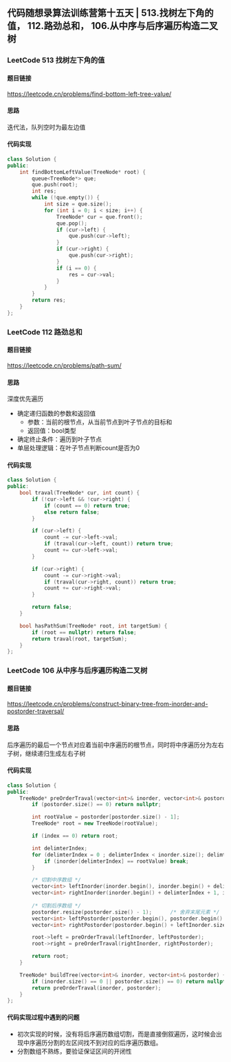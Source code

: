 ## 代码随想录算法训练营第十五天 | 513.找树左下角的值， 112.路劲总和， 106.从中序与后序遍历构造二叉树
### LeetCode 513 找树左下角的值
#### 题目链接
https://leetcode.cn/problems/find-bottom-left-tree-value/
#### 思路
迭代法，队列空时为最左边值
#### 代码实现
~~~cpp
class Solution {
public:
    int findBottomLeftValue(TreeNode* root) {
        queue<TreeNode*> que;
        que.push(root);
        int res;
        while (!que.empty()) {
            int size = que.size();
            for (int i = 0; i < size; i++) {
                TreeNode* cur = que.front();
                que.pop();
                if (cur->left) {
                    que.push(cur->left);
                }
                if (cur->right) {
                    que.push(cur->right);
                }
                if (i == 0) {
                    res = cur->val;
                }
            }      
        }
        return res;
    }
};
~~~
### LeetCode 112 路劲总和
#### 题目链接
https://leetcode.cn/problems/path-sum/
#### 思路
深度优先遍历
- 确定递归函数的参数和返回值
  - 参数：当前的根节点，从当前节点到叶子节点的目标和
  - 返回值：bool类型
- 确定终止条件：遍历到叶子节点
- 单层处理逻辑：在叶子节点判断count是否为0
#### 代码实现
~~~cpp
class Solution {
public:
    bool traval(TreeNode* cur, int count) {
        if (!cur->left && !cur->right) {
            if (count == 0) return true;
            else return false;
        }

        if (cur->left) {
            count -= cur->left->val;
            if (traval(cur->left, count)) return true;
            count += cur->left->val;
        }

        if (cur->right) {
            count -= cur->right->val;
            if (traval(cur->right, count)) return true;
            count += cur->right->val;            
        }

        return false;
    }

    bool hasPathSum(TreeNode* root, int targetSum) {
        if (root == nullptr) return false;
        return traval(root, targetSum);
    }
};
~~~
### LeetCode 106 从中序与后序遍历构造二叉树
#### 题目链接
https://leetcode.cn/problems/construct-binary-tree-from-inorder-and-postorder-traversal/
#### 思路
后序遍历的最后一个节点对应着当前中序遍历的根节点，同时将中序遍历分为左右子树，继续递归生成左右子树
#### 代码实现
~~~cpp
class Solution {
public:
    TreeNode* preOrderTraval(vector<int>& inorder, vector<int>& postorder) {
        if (postorder.size() == 0) return nullptr;

        int rootValue = postorder[postorder.size() - 1];
        TreeNode* root = new TreeNode(rootValue);

        if (index == 0) return root;

        int delimterIndex;
        for (delimterIndex = 0 ; delimterIndex < inorder.size(); delimterIndex++) {
            if (inorder[delimterIndex] == rootValue) break;
        }

        /* 切割中序数组 */
        vector<int> leftInorder(inorder.begin(), inorder.begin() + delimterIndex);
        vector<int> rightInorder(inorder.begin() + delimterIndex + 1, inorder.end());
        
        /* 切割后序数组 */
        postorder.resize(postorder.size() - 1);      /* 舍弃末尾元素 */
        vector<int> leftPostorder(postorder.begin(), postorder.begin() + leftInorder.size());
        vector<int> rightPostorder(postorder.begin() + leftInorder.size(), postorder.end());

        root->left = preOrderTraval(leftInorder, leftPostorder);
        root->right = preOrderTraval(rightInorder, rightPostorder);

        return root;
    }

    TreeNode* buildTree(vector<int>& inorder, vector<int>& postorder) {
        if (inorder.size() == 0 || postorder.size() == 0) return nullptr;
        return preOrderTraval(inorder, postorder);
    }
};
~~~
#### 代码实现过程中遇到的问题
- 初次实现的时候，没有将后序遍历数组切割，而是直接倒叙遍历，这时候会出现中序遍历分割的左区间找不到对应的后序遍历数组。
- 分割数组不熟练，要验证保证区间的开闭性
